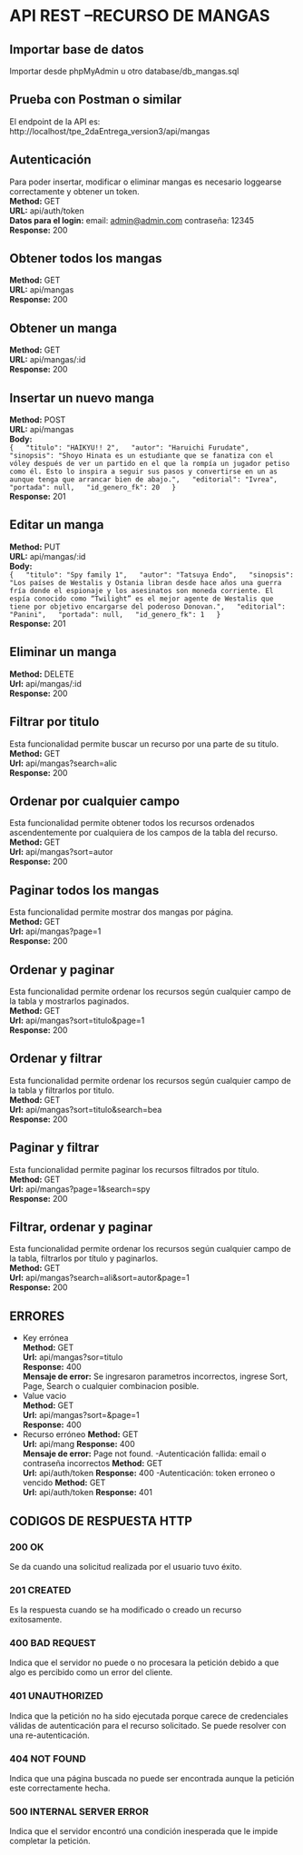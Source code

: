 # API REST –RECURSO DE MANGAS
## Importar base de datos
Importar desde phpMyAdmin u otro database/db_mangas.sql
## Prueba con Postman o similar
El endpoint de la API es: http://localhost/tpe_2daEntrega_version3/api/mangas 
## Autenticación
Para poder insertar, modificar o eliminar mangas es necesario loggearse correctamente y obtener un token.   
**Method:**  GET    
**URL:**  api/auth/token  
**Datos para el login:** email: admin@admin.com  contraseña: 12345     
**Response:**  200    

## Obtener todos los mangas
**Method:**  GET  
**URL:**  api/mangas    
**Response:**  200  
## Obtener un manga
**Method:**  GET  
**URL:**  api/mangas/:id    
**Response:**  200  
## Insertar un nuevo manga
**Method:**  POST  
**URL:** api/mangas  
**Body:**  
`{  
        "titulo": "HAIKYU!! 2",  
        "autor": "Haruichi Furudate",  
        "sinopsis": "Shoyo Hinata es un estudiante que se fanatiza con el vóley después de ver un partido en el que la rompía un jugador petiso como él. Esto lo inspira a seguir sus pasos y convertirse en un as aunque tenga que arrancar bien de abajo.",  
        "editorial": "Ivrea",  
        "portada": null,  
        "id_genero_fk": 20  
    }`   
**Response:** 201
## Editar un manga
**Method:** PUT  
**URL:**  api/mangas/:id  
**Body:**    
`{  
        "titulo": "Spy family 1",  
        "autor": "Tatsuya Endo",  
        "sinopsis": "Los países de Westalis y Ostania libran desde hace años una guerra fría donde el espionaje y los asesinatos son moneda corriente. El espía conocido como “Twilight” es el mejor agente de Westalis que tiene por objetivo encargarse del poderoso Donovan.",  
        "editorial": "Panini",  
        "portada": null,  
        "id_genero_fk": 1  
    }`    
**Response:** 201
## Eliminar un manga
**Method:** DELETE  
**Url:** api/mangas/:id  
**Response:** 200  
## Filtrar por titulo
Esta funcionalidad permite buscar un recurso por una parte de su titulo.  
**Method:** GET  
**Url:** api/mangas?search=alic  
**Response:** 200  
## Ordenar por cualquier campo
Esta funcionalidad permite obtener todos los recursos ordenados ascendentemente por cualquiera de los campos de la tabla del recurso.  
**Method:** GET  
**Url:**  api/mangas?sort=autor  
**Response:** 200  
## Paginar todos los mangas
Esta funcionalidad permite  mostrar dos  mangas por página.   
**Method:** GET  
**Url:** api/mangas?page=1  
**Response:** 200  
## Ordenar y paginar
Esta funcionalidad permite ordenar los recursos según cualquier campo de la tabla y mostrarlos paginados.   
**Method:** GET  
**Url:** api/mangas?sort=titulo&page=1  
**Response:** 200  
## Ordenar y filtrar 
Esta funcionalidad permite ordenar los recursos según cualquier campo de la tabla y filtrarlos por titulo.  
**Method:** GET  
**Url:** api/mangas?sort=titulo&search=bea  
**Response:** 200  
## Paginar y filtrar 
Esta funcionalidad permite paginar los recursos filtrados por título.   
**Method:** GET  
**Url:** api/mangas?page=1&search=spy  
**Response:** 200  
## Filtrar, ordenar y paginar 
Esta funcionalidad permite ordenar los recursos según cualquier campo de la tabla, filtrarlos por título y paginarlos.   
**Method:** GET  
**Url:** api/mangas?search=ali&sort=autor&page=1  
**Response:**  200  
## ERRORES
- Key errónea  
**Method:** GET  
**Url:** api/mangas?sor=titulo  
**Response:** 400  
**Mensaje de error:** Se ingresaron parametros incorrectos, ingrese Sort, Page, Search o cualquier combinacion posible.  
- Value vacio  
**Method:** GET  
**Url:** api/mangas?sort=&page=1  
**Response:** 400  
- Recurso erróneo 
**Method:** GET  
**Url:** api/mang 
**Response:** 400  
**Mensaje de error:** Page not found.
-Autenticación fallida: email o contraseña incorrectos
**Method:** GET  
**Url:** api/auth/token 
**Response:** 400
-Autenticación: token erroneo o vencido
**Method:** GET  
**Url:** api/auth/token 
**Response:** 401


## CODIGOS DE RESPUESTA HTTP
### 200 OK
Se da cuando una solicitud realizada por el usuario tuvo éxito.   
### 201 CREATED
Es la respuesta cuando se ha modificado o creado un recurso exitosamente.   
### 400 BAD REQUEST
Indica que el servidor no puede o no procesara la petición debido a que algo es percibido como un error del cliente. 
### 401 UNAUTHORIZED
Indica que la petición no ha sido ejecutada porque carece de credenciales válidas de autenticación para el recurso solicitado. Se puede resolver con una re-autenticación. 
### 404 NOT FOUND 
Indica que una página buscada no puede ser encontrada aunque la petición este correctamente hecha.  
### 500 INTERNAL SERVER ERROR
 Indica que el servidor encontró una condición inesperada que le impide completar la petición.  








